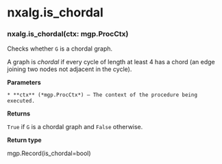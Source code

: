 # nxalg.is_chordal


### nxalg.is_chordal(ctx: mgp.ProcCtx)
Checks whether `G` is a chordal graph.

A graph is *chordal* if every cycle of length at least 4 has a chord
(an edge joining two nodes not adjacent in the cycle).


**Parameters**

    * **ctx** (*mgp.ProcCtx*) – The context of the procedure being executed.



**Returns**

`True` if `G` is a chordal graph and `False` otherwise.



**Return type**

mgp.Record(is_chordal=bool)
